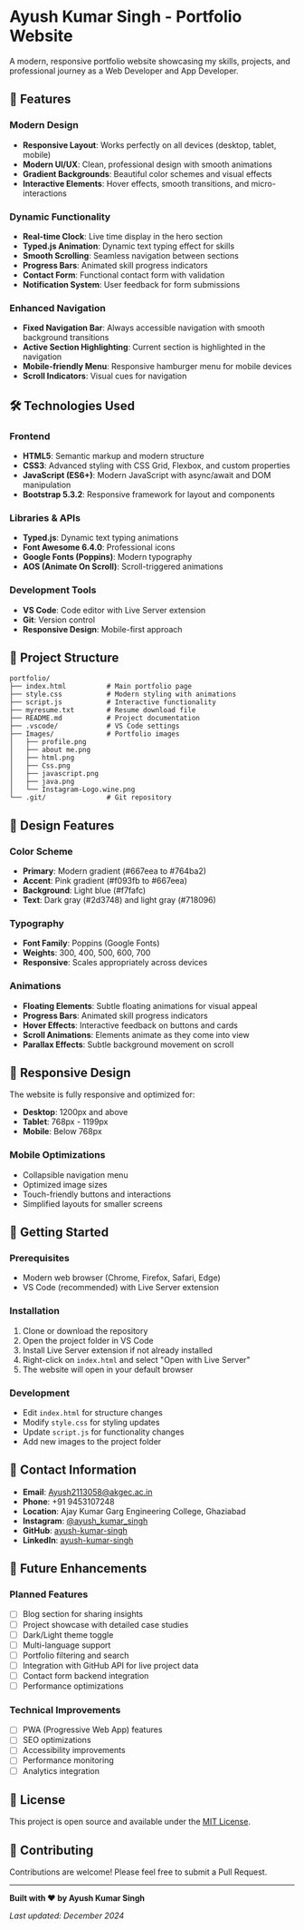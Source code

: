 # Ayush Kumar Singh - Portfolio Website

A modern, responsive portfolio website showcasing my skills, projects, and professional journey as a Web Developer and App Developer.

## 🚀 Features

### Modern Design
- **Responsive Layout**: Works perfectly on all devices (desktop, tablet, mobile)
- **Modern UI/UX**: Clean, professional design with smooth animations
- **Gradient Backgrounds**: Beautiful color schemes and visual effects
- **Interactive Elements**: Hover effects, smooth transitions, and micro-interactions

### Dynamic Functionality
- **Real-time Clock**: Live time display in the hero section
- **Typed.js Animation**: Dynamic text typing effect for skills
- **Smooth Scrolling**: Seamless navigation between sections
- **Progress Bars**: Animated skill progress indicators
- **Contact Form**: Functional contact form with validation
- **Notification System**: User feedback for form submissions

### Enhanced Navigation
- **Fixed Navigation Bar**: Always accessible navigation with smooth background transitions
- **Active Section Highlighting**: Current section is highlighted in the navigation
- **Mobile-friendly Menu**: Responsive hamburger menu for mobile devices
- **Scroll Indicators**: Visual cues for navigation

## 🛠️ Technologies Used

### Frontend
- **HTML5**: Semantic markup and modern structure
- **CSS3**: Advanced styling with CSS Grid, Flexbox, and custom properties
- **JavaScript (ES6+)**: Modern JavaScript with async/await and DOM manipulation
- **Bootstrap 5.3.2**: Responsive framework for layout and components

### Libraries & APIs
- **Typed.js**: Dynamic text typing animations
- **Font Awesome 6.4.0**: Professional icons
- **Google Fonts (Poppins)**: Modern typography
- **AOS (Animate On Scroll)**: Scroll-triggered animations

### Development Tools
- **VS Code**: Code editor with Live Server extension
- **Git**: Version control
- **Responsive Design**: Mobile-first approach

## 📁 Project Structure

```
portfolio/
├── index.html          # Main portfolio page
├── style.css           # Modern styling with animations
├── script.js           # Interactive functionality
├── myresume.txt        # Resume download file
├── README.md           # Project documentation
├── .vscode/            # VS Code settings
├── Images/             # Portfolio images
│   ├── profile.png
│   ├── about me.png
│   ├── html.png
│   ├── Css.png
│   ├── javascript.png
│   ├── java.png
│   └── Instagram-Logo.wine.png
└── .git/               # Git repository
```

## 🎨 Design Features

### Color Scheme
- **Primary**: Modern gradient (#667eea to #764ba2)
- **Accent**: Pink gradient (#f093fb to #667eea)
- **Background**: Light blue (#f7fafc)
- **Text**: Dark gray (#2d3748) and light gray (#718096)

### Typography
- **Font Family**: Poppins (Google Fonts)
- **Weights**: 300, 400, 500, 600, 700
- **Responsive**: Scales appropriately across devices

### Animations
- **Floating Elements**: Subtle floating animations for visual appeal
- **Progress Bars**: Animated skill progress indicators
- **Hover Effects**: Interactive feedback on buttons and cards
- **Scroll Animations**: Elements animate as they come into view
- **Parallax Effects**: Subtle background movement on scroll

## 📱 Responsive Design

The website is fully responsive and optimized for:
- **Desktop**: 1200px and above
- **Tablet**: 768px - 1199px
- **Mobile**: Below 768px

### Mobile Optimizations
- Collapsible navigation menu
- Optimized image sizes
- Touch-friendly buttons and interactions
- Simplified layouts for smaller screens

## 🚀 Getting Started

### Prerequisites
- Modern web browser (Chrome, Firefox, Safari, Edge)
- VS Code (recommended) with Live Server extension

### Installation
1. Clone or download the repository
2. Open the project folder in VS Code
3. Install Live Server extension if not already installed
4. Right-click on `index.html` and select "Open with Live Server"
5. The website will open in your default browser

### Development
- Edit `index.html` for structure changes
- Modify `style.css` for styling updates
- Update `script.js` for functionality changes
- Add new images to the project folder

## 📧 Contact Information

- **Email**: Ayush2113058@akgec.ac.in
- **Phone**: +91 9453107248
- **Location**: Ajay Kumar Garg Engineering College, Ghaziabad
- **Instagram**: [@ayush_kumar_singh](https://www.instagram.com)
- **GitHub**: [ayush-kumar-singh](https://github.com)
- **LinkedIn**: [ayush-kumar-singh](https://linkedin.com)

## 🎯 Future Enhancements

### Planned Features
- [ ] Blog section for sharing insights
- [ ] Project showcase with detailed case studies
- [ ] Dark/Light theme toggle
- [ ] Multi-language support
- [ ] Portfolio filtering and search
- [ ] Integration with GitHub API for live project data
- [ ] Contact form backend integration
- [ ] Performance optimizations

### Technical Improvements
- [ ] PWA (Progressive Web App) features
- [ ] SEO optimizations
- [ ] Accessibility improvements
- [ ] Performance monitoring
- [ ] Analytics integration

## 📄 License

This project is open source and available under the [MIT License](LICENSE).

## 🤝 Contributing

Contributions are welcome! Please feel free to submit a Pull Request.

---

**Built with ❤️ by Ayush Kumar Singh**

*Last updated: December 2024*
